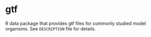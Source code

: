# gtf
R data package that provides gtf files for commonly studied model organisms.  See `DESCRIPTION` file for details.  
